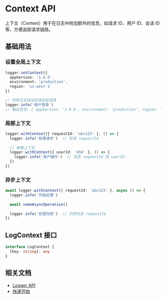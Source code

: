 # Context API

上下文（Context）用于在日志中附加额外的信息，如请求 ID、用户 ID、会话 ID 等，方便追踪请求链路。

## 基础用法

### 设置全局上下文

```typescript
logger.setContext({
  appVersion: '1.0.0',
  environment: 'production',
  region: 'us-west-1'
})

// 所有日志自动包含这些信息
logger.info('用户登录')
// 输出包含: { appVersion: '1.0.0', environment: 'production', region: 'us-west-1' }
```

### 局部上下文

```typescript
logger.withContext({ requestId: 'abc123' }, () => {
  logger.info('处理请求')  // 包含 requestId
  
  // 嵌套上下文
  logger.withContext({ userId: '456' }, () => {
    logger.info('用户操作')  // 包含 requestId 和 userId
  })
})
```

### 异步上下文

```typescript
await logger.withContext({ requestId: 'abc123' }, async () => {
  logger.info('开始处理')
  
  await someAsyncOperation()
  
  logger.info('处理完成')  // 仍然包含 requestId
})
```

## LogContext 接口

```typescript
interface LogContext {
  [key: string]: any
}
```

## 相关文档

- [Logger API](/api/logger)
- [快速开始](/guide/getting-started)

